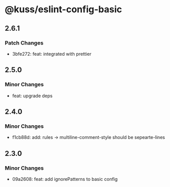 # @kuss/eslint-config-basic

## 2.6.1

### Patch Changes

- 3bfe272: feat: integrated with prettier

## 2.5.0

### Minor Changes

- feat: upgrade deps

## 2.4.0

### Minor Changes

- f1cb88d: add: rules -> multiline-comment-style should be sepearte-lines

## 2.3.0

### Minor Changes

- 09a2608: feat: add ignorePatterns to basic config
